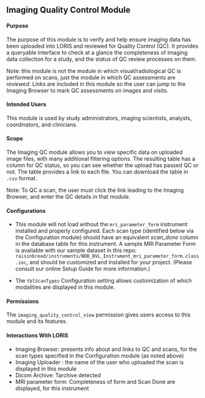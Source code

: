 ## Imaging Quality Control Module

#### Purpose 

The purpose of this module is to verify and help ensure
imaging data has been uploaded into LORIS and reviewed for Quality
Control (QC). It provides a queryable interface to check at a glance the
completeness of imaging data collection for a study, and the status of
QC review processes on them.

Note: this module is not the module in which visual/radiological QC
is performed on scans, just the module in which QC assessments are
*reviewed*. Links are included in this module so the user can jump to
the Imaging Browser to mark QC assessments on images and visits.

#### Intended Users 

This module is used by study administrators, imaging
scientists, analysts, coordinators, and clinicians.

#### Scope 

The Imaging QC module allows you to view specific data
on uploaded image files, with many additional filtering options. The
resulting table has a column for QC status, so you can see whether the
upload has passed QC or not. The table provides a link to each file. You
can download the table in `.csv` format.

Note: To QC a scan, the user must click the link leading to the Imaging
Browser, and enter the QC details in that module.

#### Configurations

* This module will not load without the `mri_parameter_form` instrument
installed and properly configured.  Each scan type (identified below
via the Configuration module) should have an equivalent _scan_done_
column in the database table for this instrument.  A sample MRI
Parameter Form is available with our sample dataset in this repo:
`raisinbread/instruments/NDB_BVL_Instrument_mri_parameter_form.class.inc`,
and should be customized and installed for your project. (Please consult
our online Setup Guide for more information.)

* The `tblScanTypes` Configuration setting allows customization of which
modalities are displayed in this module.

#### Permissions 

The `imaging_quality_control_view` permission gives users access to
this module and its features.

#### Interactions With LORIS

* Imaging Browser: presents info about and links to QC and scans, for
the scan types specified in the Configuration module (as noted above) 
* Imaging Uploader : the name of the user who uploaded the scan is displayed
in this module 
* Dicom Archive: Tarchive detected 
* MRI parameter form:
Completeness of form and Scan Done are displayed, for this instrument
